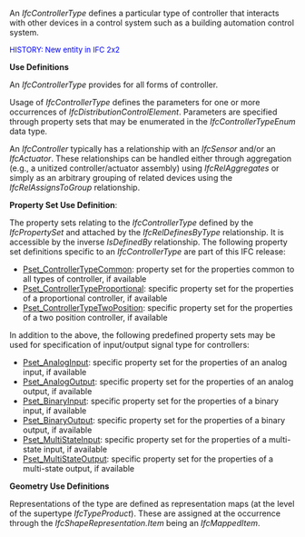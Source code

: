 ﻿An _IfcControllerType_ defines a particular type of controller that interacts with other devices in a control system such as a building automation control system.

> <font color="#0000ff" size="-1">
HISTORY: New entity in IFC 2x2</font>
> 


****Use Definitions****

An _IfcControllerType_ provides for all forms of controller.

Usage of _IfcControllerType_ defines the parameters for one or more occurrences of _IfcDistributionControlElement_. Parameters are specified through property sets that may be enumerated in the _IfcControllerTypeEnum_ data type.

An _IfcController_ typically has a relationship with an _IfcSensor_ and/or an _IfcActuator_. These relationships can be handled either through aggregation (e.g., a unitized controller/actuator assembly) using _IfcRelAggregates_ or simply as an arbitrary grouping of related devices using the _IfcRelAssignsToGroup_ relationship.

****Property Set Use Definition****:

The property sets relating to the _IfcControllerType_ defined by the _IfcPropertySet_ and attached by the _IfcRelDefinesByType_ relationship. It is accessible by the inverse _IsDefinedBy_ relationship. The following property set definitions specific to an _IfcControllerType_ are part of this IFC release:

* [Pset_ControllerTypeCommon](../../psd/IfcBuildingControlsDomain/Pset_ControllerTypeCommon.xml): property set for the properties common to all types of controller, if available 
* [Pset_ControllerTypeProportional](../../psd/IfcBuildingControlsDomain/Pset_ControllerTypeProportional.xml): specific property set for the properties of a proportional controller, if available 
* [Pset_ControllerTypeTwoPosition](../../psd/IfcBuildingControlsDomain/Pset_ControllerTypeTwoPosition.xml): specific property set for the properties of a two position controller, if available

In addition to the above, the following predefined property sets may be used for specification of input/output signal type for controllers:

* [Pset_AnalogInput](../../psd/IfcBuildingControlsDomain/Pset_AnalogInput.xml): specific property set for the properties of an analog input, if available 
* [Pset_AnalogOutput](../../psd/IfcBuildingControlsDomain/Pset_AnalogOutput.xml): specific property set for the properties of an analog output, if available
* [Pset_BinaryInput](../../psd/IfcBuildingControlsDomain/Pset_BinaryInput.xml): specific property set for the properties of a binary input, if available 
* [Pset_BinaryOutput](../../psd/IfcBuildingControlsDomain/Pset_BinaryOutput.xml): specific property set for the properties of a binary output, if available
* [Pset_MultiStateInput](../../psd/IfcBuildingControlsDomain/Pset_MultiStateInput.xml): specific property set for the properties of a multi-state input, if available 
* [Pset_MultiStateOutput](../../psd/IfcBuildingControlsDomain/Pset_MultiStateOutput.xml): specific property set for the properties of a multi-state output, if available

****Geometry Use Definitions****

Representations of the type are defined as representation maps (at the level of the supertype _IfcTypeProduct_). These are assigned at the occurrence through the _IfcShapeRepresentation.Item_ being an _IfcMappedItem_.